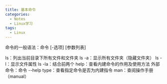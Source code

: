 ```yaml
---
title: 基本命令
categories:
  - Notes
  - Linux学习
tags:
  - Linux
---
```

命令的一般语法：命令 [-选项] [参数列表]

ls：列出当前目录下所有文件和文件夹
	ls -a：显示所有文件夹（隐藏文件夹）
	ls -l：显示文件属性
	ls -la：结合前两个
help：查看内建命令的作用及使用方法
			外部命令：命令 --help
type：查看指定命令是否为内建指令
man：查阅操作手册（manual）
